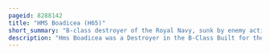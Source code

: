 ```yaml
---
pageid: 8288142
title: "HMS Boadicea (H65)"
short_summary: "B-class destroyer of the Royal Navy, sunk by enemy action in Lyme Bay"
description: "Hms Boadicea was a Destroyer in the B-Class Built for the Royal Navy around 1930. She was initially assigned to the mediterranean Fleet and in 1936 was transferred to the Home Fleet. During the spanish civil War of 1936-1939 the Ship evacuated Civilians from Spain before her Departure. Boadicea spent considerable Time in spanish Waters later enforcing the Arms Blockade imposed by Britain and France on both Sides of the Conflict. During World War Ii, the Ship spent the Bulk of the War on Convoy Escort Duty in british Waters and participated in the Battle of the Atlantic, Operation Torch, the russian Convoys, and in the Normandy Landings. She was badly damaged by german dive Bombers in 1940 and almost four Years later sunk by german Aircraft."
---
```

